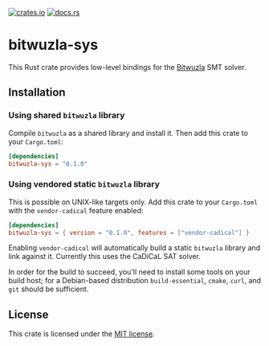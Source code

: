 [![crates.io](https://img.shields.io/crates/v/bitwuzla-sys.svg)](https://crates.io/crates/bitwuzla-sys)
[![docs.rs](https://img.shields.io/docsrs/bitwuzla-sys)](https://docs.rs/bitwuzla-sys)

# bitwuzla-sys

This Rust crate provides low-level bindings for the [Bitwuzla] SMT solver.

[Bitwuzla]: https://bitwuzla.github.io/

## Installation

### Using shared `bitwuzla` library

Compile `bitwuzla` as a shared library and install it.  Then add this crate
to your `Cargo.toml`:

```toml
[dependencies]
bitwuzla-sys = "0.1.0"
```

### Using vendored static `bitwuzla` library

This is possible on UNIX-like targets only.  Add this crate to your `Cargo.toml`
with the `vendor-cadical` feature enabled:

```toml
[dependencies]
bitwuzla-sys = { version = "0.1.0", features = ["vendor-cadical"] }
```

Enabling `vendor-cadical` will automatically build a static `bitwuzla` library
and link against it.  Currently this uses the CaDiCaL SAT solver.

In order for the build to succeed, you'll need to install some tools on your
build host; for a Debian-based distribution `build-essential`, `cmake`, `curl`,
and `git` should be sufficient.

## License

This crate is licensed under the [MIT license].

[MIT license]: LICENSE
